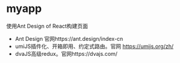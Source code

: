 # myapp
使用Ant Design of React构建页面

- Ant Design 官网https://ant.design/index-cn
- umiJS插件化、开箱即用、约定式路由。官网 https://umijs.org/zh/
- dvaJS高级redux。官网https://dvajs.com/

